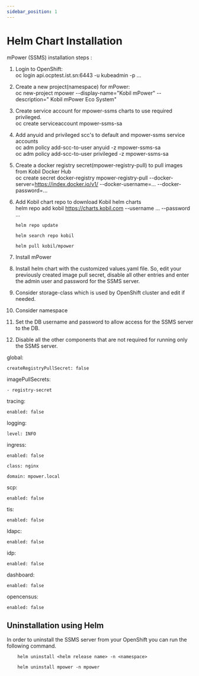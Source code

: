 ```yaml
---
sidebar_position: 1
---
```

# Helm Chart Installation  

mPower (SSMS) installation steps :  

1. Login to OpenShift:  
       oc login api.ocptest.ist.sn:6443 -u kubeadmin -p …  

1. Create a new project(namespace) for mPower:  
       oc new-project mpower --display-name="Kobil mPower" --description=" Kobil mPower Eco System"  

1. Create service account for mpower-ssms charts to use required privileged.  
       oc create serviceaccount mpower-ssms-sa  

1. Add anyuid and privileged scc's to default and mpower-ssms service accounts  
       oc adm policy add-scc-to-user anyuid -z mpower-ssms-sa  
       oc adm policy add-scc-to-user privileged -z mpower-ssms-sa  

1. Create a docker registry secret(mpower-registry-pull) to pull images from Kobil Docker Hub  
       oc create secret docker-registry mpower-registry-pull --docker-server=https://index.docker.io/v1/ --docker-username=... --docker-password=...  

1. Add Kobil chart repo to download Kobil helm charts  
       helm repo add kobil https://charts.kobil.com --username ... --password ...  

       helm repo update  

       helm search repo kobil  

       helm pull kobil/mpower  

1. Install mPower  
  1. Install helm chart with the customized values.yaml file. So, edit your previously created image pull secret, disable all other entries and enter the admin user and password for the SSMS server.  
  1. Consider storage-class which is used by OpenShift cluster and edit if needed.  
  1. Consider namespace  
  1. Set the DB username and password to allow access for the SSMS server to the DB.  
  1. Disable all the other components that are not required for running only the SSMS server.  


global:

    createRegistryPullSecret: false

imagePullSecrets:

    - registry-secret

tracing:

    enabled: false

logging:

    level: INFO

  ingress:

    enabled: false

    class: nginx

    domain: mpower.local

scp:

    enabled: false

tis:

    enabled: false

ldapc:

    enabled: false

idp:

    enabled: false

dashboard:

    enabled: false

opencensus:

    enabled: false  

## Uninstallation using Helm

In order to uninstall the SSMS server from your OpenShift you can run the following command.

        helm uninstall <helm release name> -n <namespace>  

        helm uninstall mpower -n mpower
